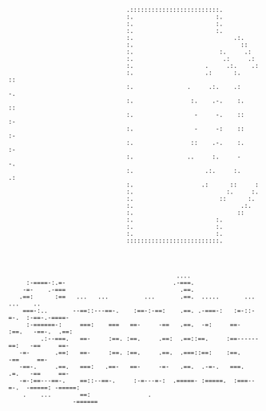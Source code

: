                                                                                                                                  
                                                                                                    
                                                                                                    
                                                                                                    
                                     .:::::::::::::::::::::::::.                                    
                                     :.                       :.                                    
                                     :.                       :.                                    
                                     :.                       :.                                    
                                     :.                            .:.                              
                                     :.                              ::                             
                                     :.                        :.     .:                            
                                     :.                         .:     .:                           
                                     :.                    .     .:.    .:                          
                                     :.                    .:      :.    ::                         
                                     :.               .     .:.    .:     -.                        
                                     :.                :.    .-.    :.    ::                        
                                     :.                 -     -.    ::    :-                        
                                     :.                 -     -:    ::    :-                        
                                     :.                ::    .-.    :.    :-                        
                                     :.               ..     :.     -     -.                        
                                     :.                    .:.     :.    .:                         
                                     :.                   .:      ::     :                          
                                     :.                          :.     :.                          
                                     :.                        ::      :.                           
                                     :.                              .:.                            
                                     :.                             ::                              
                                     :.                       :.                                    
                                     :.                       :.                                    
                                     :.                       :.                                    
                                     ::::::::::::::::::::::::::.                                    
                                                                                                    



                                                   ....                                             
         :-====-:.=-                              .-===.                                            
        -=-    .-===                                .==.                                            
       .==:      :==   ...   ...          ...       .==.  .....       ...      ...    ..            
        ===-:..       --==::---==-.    :==-:-==:    .==. .-===-:   :=-::-=-.  :-==-.-====-          
         :-======-:     ===:    ===   ==-     -==   .==.  -=:     ==-    :==.   -==-.  .==:         
             .:--===.   ==-     :==. :==.     .==:  .==::==.     :==------==:   -==     ==-         
       -=-       .==:   ==-     :==. :==.     .==.  .===::==:    :==.           -==     ==-         
       -==-.     .==.   ===:   .==-   ==-     -=-   .==.  .-=-.   ===.    .=.   -==     ==-         
       -=-:==---==-.    ==::--==-.     :-=---=-:  .=====- :=====.  :===--=-.  -=====: -=====:       
        .    ...        ==:                .                                                        
                      -======                                                                       
                                                                                                    
                                                                                                    
                                                                                                    
                                                                                                    
